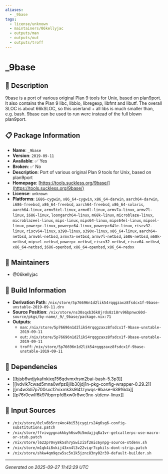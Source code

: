 ```yaml
---
aliases:
  - _9base
tags:
  - license/unknown
  - maintainers/06kellyjac
  - outputs/man
  - outputs/out
  - outputs/troff
---
```


# _9base

## 📝 Description

9base is a port of various original Plan 9 tools for Unix, based on plan9port.
It also contains the Plan 9 libc, libbio, libregexp, libfmt and libutf.
The overall SLOC is about 66kSLOC, so this userland + all libs is much smaller than, e.g. bash.
9base can be used to run werc instead of the full blown plan9port.


## 📋 Package Information

- **Name**: `_9base`
- **Version**: `2019-09-11`
- **Available**: ✅ Yes
- **Broken**: ✅ No
- **Description**: Port of various original Plan 9 tools for Unix, based on plan9port
- **Homepage**: [https://tools.suckless.org/9base/](https://tools.suckless.org/9base/)
- **License**: `unknown`
- **Platforms**: `i686-cygwin`, `x86_64-cygwin`, `x86_64-darwin`, `aarch64-darwin`, `i686-freebsd`, `x86_64-freebsd`, `aarch64-freebsd`, `x86_64-solaris`, `aarch64-linux`, `armv5tel-linux`, `armv6l-linux`, `armv7a-linux`, `armv7l-linux`, `i686-linux`, `loongarch64-linux`, `m68k-linux`, `microblaze-linux`, `microblazeel-linux`, `mips-linux`, `mips64-linux`, `mips64el-linux`, `mipsel-linux`, `powerpc-linux`, `powerpc64-linux`, `powerpc64le-linux`, `riscv32-linux`, `riscv64-linux`, `s390-linux`, `s390x-linux`, `x86_64-linux`, `aarch64-netbsd`, `armv6l-netbsd`, `armv7a-netbsd`, `armv7l-netbsd`, `i686-netbsd`, `m68k-netbsd`, `mipsel-netbsd`, `powerpc-netbsd`, `riscv32-netbsd`, `riscv64-netbsd`, `x86_64-netbsd`, `i686-openbsd`, `x86_64-openbsd`, `x86_64-redox`
## 👥 Maintainers

- @06kellyjac


## 🔧 Build Information

- **Derivation Path**: `/nix/store/5p76696n1d2lik54rqqgzaxz8fsdcx1f-9base-unstable-2019-09-11.drv`
- **Source Position**: `/nix/store/ns30sqxb36k8jrds8z18rv96bpnwc60d-source/pkgs/by-name/_9/_9base/package.nix:71`
- **Outputs**:
  - `man`:  `/nix/store/5p76696n1d2lik54rqqgzaxz8fsdcx1f-9base-unstable-2019-09-11`
  - `out`:  `/nix/store/5p76696n1d2lik54rqqgzaxz8fsdcx1f-9base-unstable-2019-09-11`
  - `troff`:  `/nix/store/5p76696n1d2lik54rqqgzaxz8fsdcx1f-9base-unstable-2019-09-11`

## 🔗 Dependencies

- [[bjsb6wdjykafnkixq156qdvmxhsm2bai-bash-5.3p3]]
- [[lvdvlk7cwad5mna0wfpz8jllb30jdj1n-pkg-config-wrapper-0.29.2]]
- [[m4w3di7p700sxc12vixmk3s9l41zywqs-9base-63916da]]
- [[p76r0cwlf6k97ibprrpfd8xw0r8wc3nx-stdenv-linux]]

## 📁 Input Sources

- `/nix/store/0zlv6b5rrz4nc4bi53jcygirs24g6sg6-config-substitutions.patch`
- `/nix/store/ffvivgygnakkbyh6sw9i5mdajjq8a1vr-getcallerpc-use-macro-or-stub.patch`
- `/nix/store/l622p70vy8k5sh7y5wizi5f2mic6ynpg-source-stdenv.sh`
- `/nix/store/m1qk4i8vkij43xn4l3v22viqr7cpkils-dont-strip.patch`
- `/nix/store/shkw4qm9qcw5sc5n1k5jznc83ny02r39-default-builder.sh`

---
*Generated on 2025-09-27 11:42:29 UTC*
